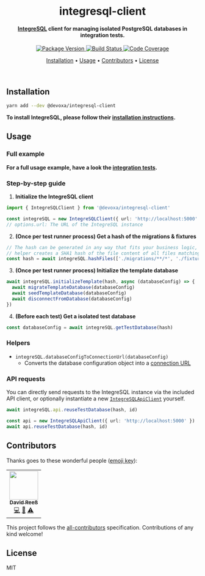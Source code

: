 <!-- Title -->
<h1 align="center">
  integresql-client
</h1>

<!-- Description -->
<h4 align="center">
  <a href="https://github.com/allaboutapps/integresql">IntegreSQL</a> client for managing isolated PostgreSQL databases in integration tests.
</h4>

<!-- Badges -->
<p align="center">
  <a href="https://www.npmjs.com/package/@devoxa/integresql-client">
    <img
      src="https://img.shields.io/npm/v/@devoxa/integresql-client?style=flat-square"
      alt="Package Version"
    />
  </a>

  <a href="https://github.com/devoxa/integresql-client/actions?query=branch%3Amaster+workflow%3A%22Continuous+Integration%22">
    <img
      src="https://img.shields.io/github/actions/workflow/status/devoxa/integresql-client/push.yml?branch=master&style=flat-square"
      alt="Build Status"
    />
  </a>

  <a href="https://codecov.io/github/devoxa/integresql-client">
    <img
      src="https://img.shields.io/codecov/c/github/devoxa/integresql-client/master?style=flat-square"
      alt="Code Coverage"
    />
  </a>
</p>

<!-- Quicklinks -->
<p align="center">
  <a href="#installation">Installation</a> •
  <a href="#usage">Usage</a> •
  <a href="#contributors">Contributors</a> •
  <a href="#license">License</a>
</p>

<br>

## Installation

```bash
yarn add --dev @devoxa/integresql-client
```

**To install IntegreSQL, please follow their
[installation instructions](https://github.com/allaboutapps/integresql#usage).**

## Usage

### Full example

**For a full usage example, have a look the [integration tests](./tests-integration/user.spec.ts).**

### Step-by-step guide

1. **Initialize the IntegreSQL client**

```ts
import { IntegreSQLClient } from '@devoxa/integresql-client'

const integreSQL = new IntegreSQLClient({ url: 'http://localhost:5000' })
// options.url: The URL of the IntegreSQL instance
```

2. **(Once per test runner process) Get a hash of the migrations & fixtures**

```ts
// The hash can be generated in any way that fits your business logic, the included
// helper creates a SHA1 hash of the file content of all files matching the glob patterns.
const hash = await integreSQL.hashFiles(['./migrations/**/*', './fixtures/**/*'])
```

3. **(Once per test runner process) Initialize the template database**

```ts
await integreSQL.initializeTemplate(hash, async (databaseConfig) => {
  await migrateTemplateDatabase(databaseConfig)
  await seedTemplateDatabase(databaseConfig)
  await disconnectFromDatabase(databaseConfig)
})
```

4. **(Before each test) Get a isolated test database**

```ts
const databaseConfig = await integreSQL.getTestDatabase(hash)
```

### Helpers

- `integreSQL.databaseConfigToConnectionUrl(databaseConfig)`
  - Converts the database configuration object into a
    [connection URL](https://www.postgresql.org/docs/current/libpq-connect.html#LIBPQ-CONNSTRING)

### API requests

You can directly send requests to the IntegreSQL instance via the included API client, or optionally
instantiate a new [`IntegreSQLApiClient`](./src/api-client.ts) yourself.

```ts
await integreSQL.api.reuseTestDatabase(hash, id)

const api = new IntegreSQLApiClient({ url: 'http://localhost:5000' })
await api.reuseTestDatabase(hash, id)
```

## Contributors

Thanks goes to these wonderful people ([emoji key](https://allcontributors.org/docs/en/emoji-key)):

<!-- ALL-CONTRIBUTORS-LIST:START - Do not remove or modify this section -->
<!-- prettier-ignore-start -->
<!-- markdownlint-disable -->
<table>
  <tr>
    <td align="center"><a href="https://www.david-reess.de"><img src="https://avatars3.githubusercontent.com/u/4615516?v=4" width="75px;" alt=""/><br /><sub><b>David Reeß</b></sub></a><br /><a href="https://github.com/devoxa/integresql-client/commits?author=queicherius" title="Code">💻</a> <a href="https://github.com/devoxa/integresql-client/commits?author=queicherius" title="Documentation">📖</a> <a href="https://github.com/devoxa/integresql-client/commits?author=queicherius" title="Tests">⚠️</a></td>
  </tr>
</table>

<!-- markdownlint-enable -->
<!-- prettier-ignore-end -->

<!-- ALL-CONTRIBUTORS-LIST:END -->

This project follows the [all-contributors](https://github.com/all-contributors/all-contributors)
specification. Contributions of any kind welcome!

## License

MIT
